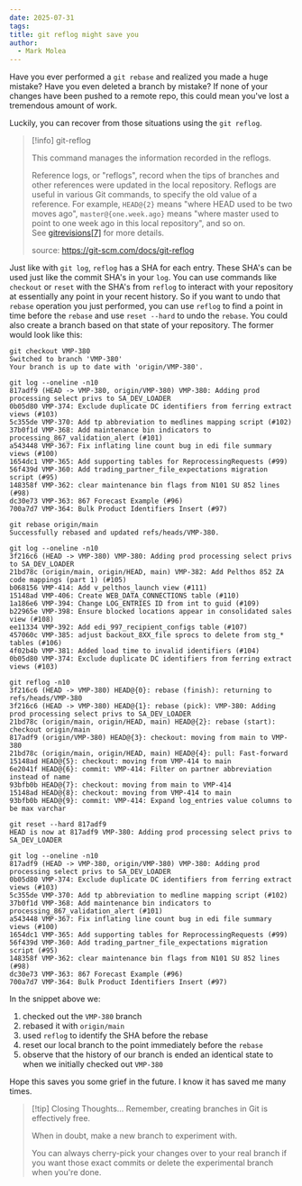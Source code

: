 ```yaml
---
date: 2025-07-31
tags: 
title: git reflog might save you
author:
  - Mark Molea
---
```

Have you ever performed a `git rebase` and realized you made a huge mistake?  Have you even deleted a branch by mistake?  If none of your changes have been pushed to a remote repo, this could mean you've lost a tremendous amount of work.

Luckily, you can recover from those situations using the `git reflog`.  

> [!info] git-reflog
> 
> This command manages the information recorded in the reflogs.
> 
> Reference logs, or "reflogs", record when the tips of branches and other references were updated in the local repository. Reflogs are useful in various Git commands, to specify the old value of a reference. For example, `HEAD@{2}` means "where HEAD used to be two moves ago", `master@{one.week.ago}` means "where master used to point to one week ago in this local repository", and so on. See [gitrevisions[7]](https://git-scm.com/docs/gitrevisions) for more details.
> 
> source: https://git-scm.com/docs/git-reflog

Just like with `git log`, `reflog` has a SHA for each entry.  These SHA's can be used just like the commit SHA's in your `log`.  You can use commands like `checkout` or  `reset` with the SHA's from `reflog` to interact with your repository at essentially any point in your recent history.  So if you want to undo that `rebase` operation you just performed, you can use `reflog` to find a point in time before the `rebase` and use `reset --hard` to undo the `rebase`.  You could also create a branch based on that state of your repository.  The former would look like this:

```shell
git checkout VMP-380
Switched to branch 'VMP-380'
Your branch is up to date with 'origin/VMP-380'.

git log --oneline -n10
817adf9 (HEAD -> VMP-380, origin/VMP-380) VMP-380: Adding prod processing select privs to SA_DEV_LOADER
0b05d80 VMP-374: Exclude duplicate DC identifiers from ferring extract views (#103)
5c355de VMP-370: Add tp abbreviation to medlines mapping script (#102)
37b0f1d VMP-368: Add maintenance bin indicators to processing_867_validation_alert (#101)
a543448 VMP-367: Fix inflating line count bug in edi file summary views (#100)
1654dc1 VMP-365: Add supporting tables for ReprocessingRequests (#99)
56f439d VMP-360: Add trading_partner_file_expectations migration script (#95)
148358f VMP-362: clear maintenance bin flags from N101 SU 852 lines (#98)
dc30e73 VMP-363: 867 Forecast Example (#96)
700a7d7 VMP-364: Bulk Product Identifiers Insert (#97)

git rebase origin/main
Successfully rebased and updated refs/heads/VMP-380.

git log --oneline -n10
3f216c6 (HEAD -> VMP-380) VMP-380: Adding prod processing select privs to SA_DEV_LOADER
21bd78c (origin/main, origin/HEAD, main) VMP-382: Add Pelthos 852 ZA code mappings (part 1) (#105)
b068156 VMP-414: Add v_pelthos_launch view (#111)
15148ad VMP-406: Create WEB_DATA_CONNECTIONS table (#110)
1a186e6 VMP-394: Change LOG_ENTRIES ID from int to guid (#109)
b22965e VMP-398: Ensure blocked locations appear in consolidated sales view (#108)
ee11334 VMP-392: Add edi_997_recipient_configs table (#107)
457060c VMP-385: adjust backout_8XX_file sprocs to delete from stg_* tables (#106)
4f02b4b VMP-381: Added load time to invalid identifiers (#104)
0b05d80 VMP-374: Exclude duplicate DC identifiers from ferring extract views (#103)

git reflog -n10
3f216c6 (HEAD -> VMP-380) HEAD@{0}: rebase (finish): returning to refs/heads/VMP-380
3f216c6 (HEAD -> VMP-380) HEAD@{1}: rebase (pick): VMP-380: Adding prod processing select privs to SA_DEV_LOADER
21bd78c (origin/main, origin/HEAD, main) HEAD@{2}: rebase (start): checkout origin/main
817adf9 (origin/VMP-380) HEAD@{3}: checkout: moving from main to VMP-380
21bd78c (origin/main, origin/HEAD, main) HEAD@{4}: pull: Fast-forward
15148ad HEAD@{5}: checkout: moving from VMP-414 to main
6e2041f HEAD@{6}: commit: VMP-414: Filter on partner abbreviation instead of name
93bfb0b HEAD@{7}: checkout: moving from main to VMP-414
15148ad HEAD@{8}: checkout: moving from VMP-414 to main
93bfb0b HEAD@{9}: commit: VMP-414: Expand log_entries value columns to be max varchar

git reset --hard 817adf9
HEAD is now at 817adf9 VMP-380: Adding prod processing select privs to SA_DEV_LOADER

git log --oneline -n10
817adf9 (HEAD -> VMP-380, origin/VMP-380) VMP-380: Adding prod processing select privs to SA_DEV_LOADER
0b05d80 VMP-374: Exclude duplicate DC identifiers from ferring extract views (#103)
5c355de VMP-370: Add tp abbreviation to medline mapping script (#102)
37b0f1d VMP-368: Add maintenance bin indicators to processing_867_validation_alert (#101)
a543448 VMP-367: Fix inflating line count bug in edi file summary views (#100)
1654dc1 VMP-365: Add supporting tables for ReprocessingRequests (#99)
56f439d VMP-360: Add trading_partner_file_expectations migration script (#95)
148358f VMP-362: clear maintenance bin flags from N101 SU 852 lines (#98)
dc30e73 VMP-363: 867 Forecast Example (#96)
700a7d7 VMP-364: Bulk Product Identifiers Insert (#97)

```

In the snippet above we:

1. checked out the `VMP-380` branch
2. rebased it with `origin/main`
3. used `reflog` to identify the SHA before the rebase
4. reset our local branch to the point immediately before the `rebase`
5. observe that the history of our branch is ended an identical state to when we initially checked out `VMP-380`

Hope this saves you some grief in the future.  I know it has saved me many times.

> [!tip] Closing Thoughts...
> Remember, creating branches in Git is effectively free.  
> 
> When in doubt, make a new branch to experiment with.  
> 
> You can always cherry-pick your changes over to your real branch if you want those exact commits or delete the experimental branch when you're done.

